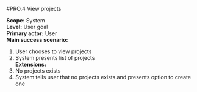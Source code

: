 #PRO.4 View projects

**Scope:** System  
**Level:** User goal  
**Primary actor:** User  
**Main success scenario:**  
1. User chooses to view projects  
2. System presents list of projects  
**Extensions:**  
2. No projects exists  
  1. System tells user that no projects exists and presents option to create one  